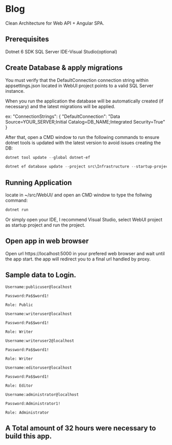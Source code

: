 # Blog
Clean Architecture for Web API + Angular SPA.

## Prerequisites

Dotnet 6 SDK
SQL Server
IDE-Visual Studio(optional)


## Create Database & apply migrations

You must verify that the DefaultConnection connection string within appsettings.json located in WebUI project points to a valid SQL Server instance.

When you run the application the database will be automatically created (if necessary) and the latest migrations will be applied.

ex: "ConnectionStrings": {
    "DefaultConnection": "Data Source=YOUR_SERVER;Initial Catalog=DB_NAME;Integrated Security=True"
  }
  
  
  After that, open a CMD window to run the following commands to ensure dotnet tools is updated with the latest version to avoid issues creating the DB:
  
  
```powershell
dotnet tool update --global dotnet-ef

dotnet ef database update --project src\Infrastructure --startup-project src\WebUI
```

## Running Application
locate in ~/src/WebUI/ and open an CMD window to type the follwing command:

```powershell
dotnet run
```
Or simply open your IDE, I recommend Visual Studio, select WebUI project as startup project and run the project.

## Open app in web browser
Open url https://localhost:5000 in your prefered web browser and wait until the app start.
the app will redirect you to a final url handled by proxy.

## Sample data to Login.

```
Username:publicuser@localhost

Password:Pa$$word1!

Role: Public
```
```
Username:writeruser@localhost

Password:Pa$$word1!

Role: Writer
```
```
Username:writeruser2@localhost

Password:Pa$$word1!

Role: Writer
```
```
Username:editoruser@localhost

Password:Pa$$word1!

Role: Editor
```
```
Username:administrator@localhost

Password:Administrator1!

Role: Administrator
```

## A Total amount of 32 hours were necessary to build this app.
